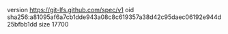 version https://git-lfs.github.com/spec/v1
oid sha256:a81095af6a7cb1dde943a08c8c619357a38d42c95daec06192e944d25bfbb1dd
size 17700
